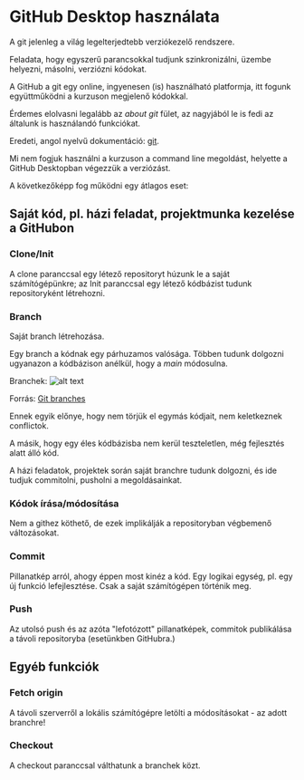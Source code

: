 # GitHub Desktop használata

A git jelenleg a világ legelterjedtebb verziókezelő rendszere.

Feladata, hogy egyszerű parancsokkal tudjunk szinkronizálni, üzembe helyezni, másolni, verziózni kódokat.

A GitHub a git egy online, ingyenesen (is) használható platformja, itt fogunk együttműködni a kurzuson megjelenő kódokkal.

Érdemes elolvasni legalább az _about git_ fület, az nagyjából le is fedi az általunk is használandó funkciókat.

Eredeti, angol nyelvű dokumentáció: [git](https://docs.github.com/en/get-started/using-git/about-git).


Mi nem fogjuk használni a kurzuson a command line megoldást, helyette a GitHub Desktopban végezzük a verziózást.

A következőképp fog működni egy átlagos eset:


## Saját kód, pl. házi feladat, projektmunka kezelése a GitHubon

### Clone/Init
A clone paranccsal egy létező repositoryt húzunk le a saját számítógépünkre; az Init paranccsal egy létező kódbázist tudunk repositoryként létrehozni.


### Branch
Saját branch létrehozása.

Egy branch a kódnak egy párhuzamos valósága. Többen tudunk dolgozni ugyanazon a kódbázison anélkül, hogy a _main_ módosulna.




Branchek:
![alt text](https://www.nobledesktop.com/image/gitresources/git-branches-merge.png)

Forrás: [Git branches](https://www.nobledesktop.com/learn/git/git-branches)



Ennek egyik előnye, hogy nem törjük el egymás kódjait, nem keletkeznek conflictok.

A másik, hogy egy éles kódbázisba nem kerül teszteletlen, még fejlesztés alatt álló kód.

A házi feladatok, projektek során saját branchre tudunk dolgozni, és ide tudjuk commitolni, pusholni a megoldásainkat.


### Kódok írása/módosítása
Nem a githez köthető, de ezek implikálják a repositoryban végbemenő változásokat.


### Commit
Pillanatkép arról, ahogy éppen most kinéz a kód. Egy logikai egység, pl. egy új funkció lefejlesztése. Csak a saját számítógépen történik meg.


### Push
Az utolsó push és az azóta "lefotózott" pillanatképek, commitok publikálása a távoli repositoryba (esetünkben GitHubra.)


## Egyéb funkciók

### Fetch origin
A távoli szerverről a lokális számítógépre letölti a módosításokat - az adott branchre!

### Checkout
A checkout paranccsal válthatunk a branchek közt. 